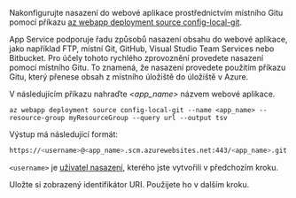 Nakonfigurujte nasazení do webové aplikace prostřednictvím místního Gitu pomocí příkazu [az webapp deployment source config-local-git](/cli/azure/webapp/deployment/source#config-local-git).

App Service podporuje řadu způsobů nasazení obsahu do webové aplikace, jako například FTP, místní Git, GitHub, Visual Studio Team Services nebo Bitbucket. Pro účely tohoto rychlého zprovoznění provedete nasazení pomocí místního Gitu. To znamená, že nasazení provedete použitím příkazu Gitu, který přenese obsah z místního úložiště do úložiště v Azure. 

V následujícím příkazu nahraďte *\<app_name>* názvem webové aplikace.

```azurecli-interactive
az webapp deployment source config-local-git --name <app_name> --resource-group myResourceGroup --query url --output tsv
```

Výstup má následující formát:

```bash
https://<username>@<app_name>.scm.azurewebsites.net:443/<app_name>.git
```

`<username>` je [uživatel nasazení](#configure-a-deployment-user), kterého jste vytvořili v předchozím kroku.

Uložte si zobrazený identifikátor URI. Použijete ho v dalším kroku. 
